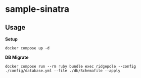 # sample-sinatra

## Usage

**Setup**

```
docker compose up -d
```

**DB Migrate**

```
docker compose run --rm ruby bundle exec ridgepole --config ./config/database.yml --file ./db/Schemafile --apply
```
